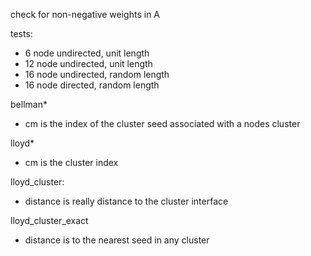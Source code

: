 check for non-negative weights in A

tests:
- 6 node undirected, unit length
- 12 node undirected, unit length
- 16 node undirected, random length
- 16 node directed, random length

bellman*
- cm is the index of the cluster seed associated with a nodes cluster

lloyd*
- cm is the cluster index

lloyd_cluster:
- distance is really distance to the cluster interface

lloyd_cluster_exact
- distance is to the nearest seed in any cluster
